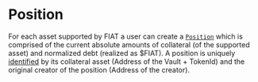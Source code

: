 # Position

For each asset supported by FIAT a user can create a [`Position`](https://github.com/fiatdao/fiat/blob/main/src/Codex.sol#L70) which is comprised of the current absolute amounts of collateral (of the supported asset) and normalized debt (realized as $FIAT). A position is uniquely [identified](https://github.com/fiatdao/fiat/blob/main/src/Codex.sol#L70) by its collateral asset (Address of the Vault + TokenId) and the original creator of the position (Address of the creator).
